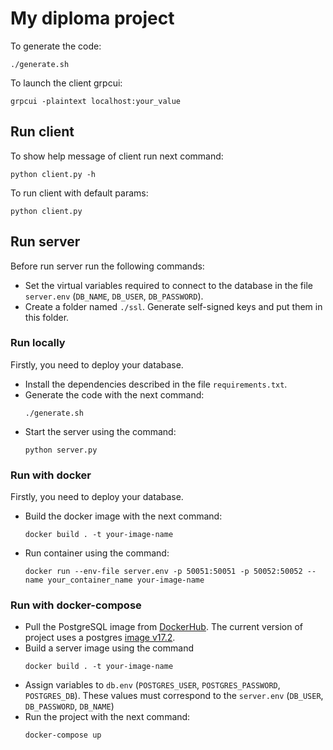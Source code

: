 # My diploma project

To generate the code:
```
./generate.sh
```

To launch the client grpcui:
```
grpcui -plaintext localhost:your_value
```

## Run client

To show help message of client run next command:
```
python client.py -h
```

To run client with default params:
```
python client.py
```

## Run server

Before run server run the following commands:
- Set the virtual variables required to connect to the database in the file `server.env` (`DB_NAME`, `DB_USER`, `DB_PASSWORD`).
- Create a folder named `./ssl`. Generate self-signed keys and put them in this folder.

### Run locally

Firstly, you need to deploy your database.

- Install the dependencies described in the file `requirements.txt`.
- Generate the code with the next command:
    ```
    ./generate.sh
    ```
- Start the server using the command:
    ```
    python server.py
    ```

### Run with docker

Firstly, you need to deploy your database.

- Build the docker image with the next command:
    ```
    docker build . -t your-image-name
    ```
- Run container using the command:
    ```
    docker run --env-file server.env -p 50051:50051 -p 50052:50052 --name your_container_name your-image-name
    ```
    

### Run with docker-compose

- Pull the PostgreSQL image from [DockerHub](https://hub.docker.com/_/postgres). The current version of project uses a postgres [image v17.2](https://hub.docker.com/layers/library/postgres/17.2/images/sha256-a6d9276e20b3b89a6e86d0201120235eea310a283ba12e22b9a0dc2f8b368346).
- Build a server image using the command
    ```
    docker build . -t your-image-name
    ```
- Assign variables to `db.env` (`POSTGRES_USER`, `POSTGRES_PASSWORD`, `POSTGRES_DB`). These values must correspond to the `server.env` (`DB_USER`, `DB_PASSWORD`, `DB_NAME`)
- Run the project with the next command:
    ```
    docker-compose up
    ```
